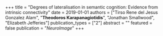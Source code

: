 +++
title = "Degrees of lateralisation in semantic cognition: Evidence from intrinsic connectivity"
date = 2019-01-01
authors = ["Tirso Rene del Jesus Gonzalez Alam", "**Theodoros Karapanagiotidis**", "Jonathan Smallwood", "Elizabeth Jefferies"]
publication_types = ["2"]
abstract = ""
featured = false
publication = "*NeuroImage*"
+++

